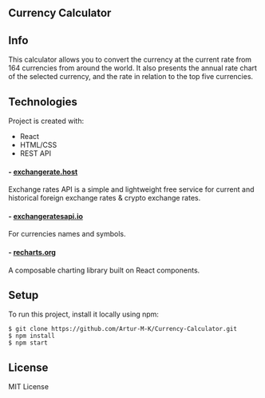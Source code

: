 ## Currency Calculator

## Info
This calculator allows you to convert the currency at the current rate from 164 currencies from around the world. It also presents the annual rate chart of the selected currency, and the rate in relation to the top five currencies.

## Technologies
Project is created with:
* React
* HTML/CSS
* REST API

#### - [exchangerate.host](https://exchangerate.host/#/)
Exchange rates API is a simple and lightweight free service for current and historical foreign exchange rates & crypto exchange rates. 
#### - [exchangeratesapi.io](https://exchangeratesapi.io/)
For currencies names and symbols.
#### - [recharts.org](https://recharts.org/)
A composable charting library built on React components.
	
## Setup
To run this project, install it locally using npm:

```
$ git clone https://github.com/Artur-M-K/Currency-Calculator.git
$ npm install
$ npm start
```

## License
MIT License

